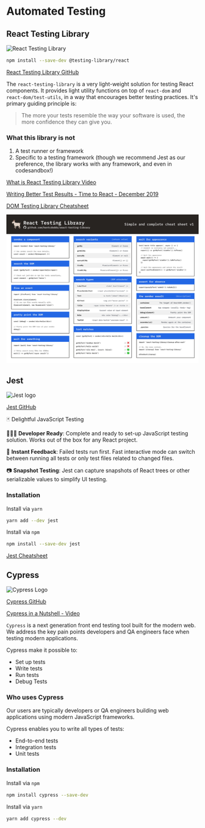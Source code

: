 # Automated Testing

## React Testing Library

![React Testing Library](https://kentcdodds.com/static/738c6a00f2f5e150ece90e3d1d912cb5/750d2/0.png)

```bash
npm install --save-dev @testing-library/react
```

[React Testing Library GitHub](https://github.com/testing-library/react-testing-library)

The `react-testing-library` is a very light-weight solution for testing React components. It provides light utility functions on top of `react-dom` and `react-dom/test-utils`, in a way that encourages better testing practices. It's primary guiding principle is:

> The more your tests resemble the way your software is used, the more confidence they can give you.

### What this library is not

1. A test runner or framework
2. Specific to a testing framework (though we recommend Jest as our preference, the library works with any framework, and even in codesandbox!)

[What is React Testing Library Video](https://github.com/facebook/jest/raw/master/website/static/img/jest-readme-headline.png)

[Writing Better Test Results - Time to React - December 2019](https://www.youtube.com/watch?v=O0VxvRqgm7g&t=199s)

[DOM Testing Library Cheatsheet](https://testing-library.com/docs/dom-testing-library/cheatsheet)

![React Testing Library Cheatsheet](../imgs/react-testing-library.jpg)

## Jest

![Jest logo](https://github.com/facebook/jest/raw/master/website/static/img/jest-readme-headline.png)

[Jest GitHub](https://github.com/facebook/jest)

:black_joker: Delightful JavaScript Testing

👩🏻‍💻 **Developer Ready**: Complete and ready to set-up JavaScript testing solution. Works out of the box for any React project.

:runner: **Instant Feedback**: Failed tests run first. Fast interactive mode can switch between running all tests or only test files related to changed files.

:camera: **Snapshot Testing**: Jest can capture snapshots of React trees or other serializable values to simplify UI testing.

### Installation

Install via `yarn`

```bash
yarn add --dev jest
```

Install via `npm`

```bash
npm install --save-dev jest
```

[Jest Cheatsheet](https://devhints.io/jest)

## Cypress

![Cypress Logo](https://dka575ofm4ao0.cloudfront.net/pages-transactional_logos/retina/77608/cypress-bw.png)

[Cypress GitHub](https://github.com/cypress-io/cypress)

[Cypress in a Nutshell - Video](https://www.youtube.com/watch?v=LcGHiFnBh3Y)

`Cypress` is a next generation front end testing tool built for the modern web. We address the key pain points developers and QA engineers face when testing modern applications.

Cypress make it possible to:

- Set up tests
- Write tests
- Run tests
- Debug Tests

### Who uses Cypress

Our users are typically developers or QA engineers building web applications using modern JavaScript frameworks.

Cypress enables you to write all types of tests:

- End-to-end tests
- Integration tests
- Unit tests

### Installation

Install via `npm`

```bash
npm install cypress --save-dev
```

Install via `yarn`

```bash
yarn add cypress --dev
```
